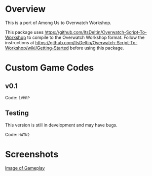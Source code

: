 # Overview

This is a port of Among Us to Overwatch Workshop.

This package uses https://github.com/ItsDeltin/Overwatch-Script-To-Workshop to compile to the Overwatch Workshop format.
Follow the instructions at https://github.com/ItsDeltin/Overwatch-Script-To-Workshop/wiki/Getting-Started before using this package.

# Custom Game Codes

## v0.1
Code: `1VMRP`

## Testing
This version is still in development and may have bugs.

Code: `H4TN2`

# Screenshots

[Image of Gameplay](https://hoane.github.io/images/Among-Us-Overwatch.png)